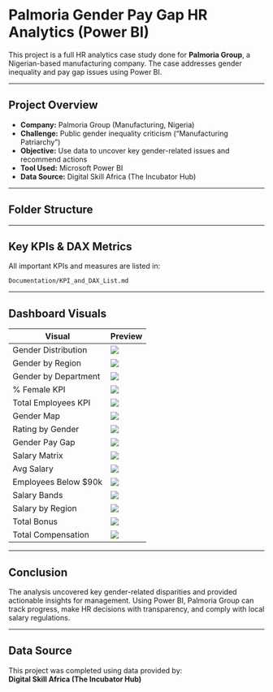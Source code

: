 # Palmoria Gender Pay Gap HR Analytics (Power BI)

This project is a full HR analytics case study done for **Palmoria Group**, a Nigerian-based manufacturing company. The case addresses gender inequality and pay gap issues using Power BI.

---

## Project Overview

- **Company:** Palmoria Group (Manufacturing, Nigeria)
- **Challenge:** Public gender inequality criticism (“Manufacturing Patriarchy”)
- **Objective:** Use data to uncover key gender-related issues and recommend actions
- **Tool Used:** Microsoft Power BI
- **Data Source:** Digital Skill Africa (The Incubator Hub)

---

## Folder Structure
---

## Key KPIs & DAX Metrics

All important KPIs and measures are listed in:  

`Documentation/KPI_and_DAX_List.md`

---

## Dashboard Visuals

| Visual | Preview |
|--------|---------|
| Gender Distribution | ![](Screenshots/1_Gender_Distribution.png) |
| Gender by Region | ![](Screenshots/2_gender_by_region.png) |
| Gender by Department | ![](Screenshots/3_gender_by_department.png) |
| % Female KPI | ![](Screenshots/4_percent_female_card.png) |
| Total Employees KPI | ![](Screenshots/5_total_employees_card.png) |
| Gender Map | ![](Screenshots/6_gender_map.png) |
| Rating by Gender | ![](Screenshots/7_gender_vs_rating.png) |
| Gender Pay Gap | ![](Screenshots/8_gender_pay_gap_card.png) |
| Salary Matrix | ![](Screenshots/9_department_gender_paygap_matrix.png) |
| Avg Salary | ![](Screenshots/10_avg_salary_card.png) |
| Employees Below $90k | ![](Screenshots/11_below_90k_card.png) |
| Salary Bands | ![](Screenshots/12_salary_band_distribution.png) |
| Salary by Region | ![](Screenshots/13_salary_band_by_region.png) |
| Total Bonus | ![](Screenshots/14_total_bonus_paid_card.png) |
| Total Compensation | ![](Screenshots/15_total_compensation_card.png) |

---

## Conclusion

The analysis uncovered key gender-related disparities and provided actionable insights for management. Using Power BI, Palmoria Group can track progress, make HR decisions with transparency, and comply with local salary regulations.

---

## Data Source

This project was completed using data provided by:  
**Digital Skill Africa (The Incubator Hub)**

